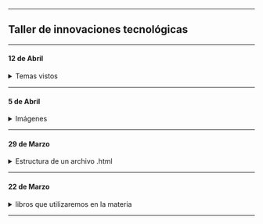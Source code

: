 ----

## Taller de innovaciones tecnológicas
----

#### 12 de Abril

<details>
	<summary> Temas vistos </summary>
	
- Capítulo 1, desde la página 1 a la página 6, correspondiente al libro "El gran libro de HTML, CSS y JavaScript".
- Capítulo 2, desde la página 20 a la página 26, correspondiente al libro "El gran libro de HTML, CSS y JavaScript".
	
</details>

-----

#### 5 de Abril

<details>
  <summary> Imágenes </summary>
  
 ```html
<!DOCTYPE html>
<html lang="es">
	<head>

	</head>
	
	<body>


	</body>
</html>
```
- Inserción de imágenes  
```html
<body>
	<img src="perro.jpeg" alt="imagen de perrito">
</body>
```
  
</details>

----

#### 29 de Marzo

<details>
  <summary> Estructura de un archivo .html </summary>

- Capítulo 1. Páginas 20, 21, 22 y 23 del libro "The complete reference of HTML y CSS"
	
```html
<head>
	<title>Experimentos</title>
</head>
```
  
</details>

-----

#### 22 de Marzo

<details>
  <summary> libros que utilizaremos en la materia </summary>

  - [El gran libro de HTML5, CSS3 y Javascript](https://github.com/nadianoe/nadianoe.github.io/blob/master/taller4to/El-gran-libro-de-HTML5-CSS3-y-JavaScript.pdf)
  - [The complete reference of HTML y CSS](https://github.com/nadianoe/nadianoe.github.io/blob/master/taller4to/the-complete-reference-html-css-fifth-edition.pdf)
  
</details>

----
